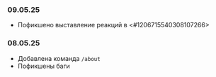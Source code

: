### 09.05.25
- Пофикшено выставление реакций в <#1206715540308107266>
### 08.05.25
- Добавлена команда `/about`
- Пофикшены баги